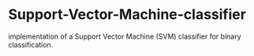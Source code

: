 # Support-Vector-Machine-classifier
implementation of a Support Vector Machine (SVM) classifier for binary classification. 
